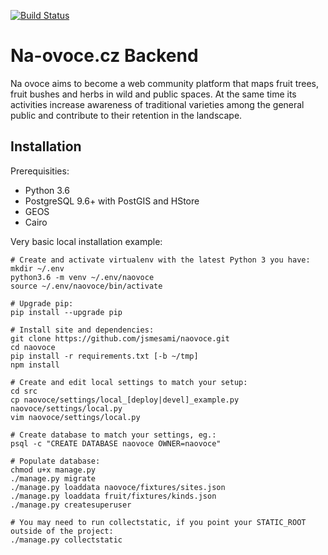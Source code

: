 [![Build Status](https://travis-ci.org/jsmesami/naovoce.svg?branch=master)](https://travis-ci.org/jsmesami/naovoce)

Na-ovoce.cz Backend
===================

Na ovoce aims to become a web community platform that maps fruit trees, fruit bushes and 
herbs in wild and public spaces. At the same time its activities increase awareness 
of traditional varieties among the general public and contribute to their retention 
in the landscape.

## Installation

Prerequisities:

* Python 3.6
* PostgreSQL 9.6+ with PostGIS and HStore
* GEOS
* Cairo

Very basic local installation example:

	# Create and activate virtualenv with the latest Python 3 you have:
	mkdir ~/.env
	python3.6 -m venv ~/.env/naovoce
	source ~/.env/naovoce/bin/activate

	# Upgrade pip:
	pip install --upgrade pip

	# Install site and dependencies:
	git clone https://github.com/jsmesami/naovoce.git
	cd naovoce
	pip install -r requirements.txt [-b ~/tmp]
	npm install

	# Create and edit local settings to match your setup: 
	cd src
	cp naovoce/settings/local_[deploy|devel]_example.py naovoce/settings/local.py
	vim naovoce/settings/local.py

	# Create database to match your settings, eg.:
	psql -c "CREATE DATABASE naovoce OWNER=naovoce"
	
	# Populate database:
	chmod u+x manage.py
	./manage.py migrate
	./manage.py loaddata naovoce/fixtures/sites.json
	./manage.py loaddata fruit/fixtures/kinds.json
	./manage.py createsuperuser
	
	# You may need to run collectstatic, if you point your STATIC_ROOT outside of the project:
	./manage.py collectstatic
